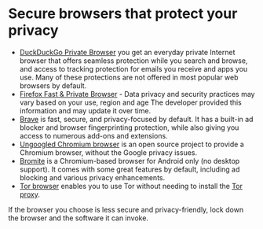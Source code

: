 # Secure browsers that protect your privacy

* [DuckDuckGo Private Browser](https://play.google.com/store/apps/details?id=com.duckduckgo.mobile.android) you get an everyday private Internet browser that offers seamless protection while you search and browse, and access to tracking protection for emails you receive and apps you use. Many of these protections are not offered in most popular web browsers by default.
* [Firefox Fast & Private Browser](https://play.google.com/store/apps/details?id=org.mozilla.firefox) - Data privacy and security practices may vary based on your use, region and age The developer provided this information and may update it over time.
* [Brave](https://brave.com/) is fast, secure, and privacy-focused by default. It has a built-in ad blocker and browser fingerprinting protection, while also giving you access to numerous add-ons and extensions.
* [Ungoogled Chromium browser](https://github.com/Eloston/ungoogled-chromium) is an open source project to provide a Chromium browser, without the Google privacy issues.
* [Bromite](https://www.bromite.org/) is a Chromium-based browser for Android only (no desktop support). It comes with some great features by default, including ad blocking and various privacy enhancements.
* [Tor browser](https://play.google.com/store/apps/details?id=org.torproject.torbrowser) enables you to use Tor without needing to install the [Tor proxy](tor-proxy.md).

If the browser you choose is less secure and privacy-friendly, lock down the browser and the software it can invoke.

